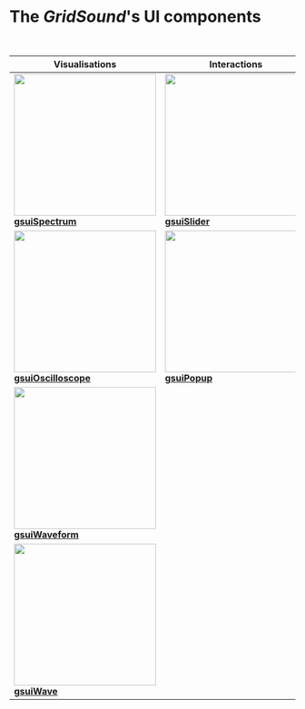 # The *GridSound*'s UI components

<br/>

| Visualisations | Interactions |
|----------------|--------------|
| <a href="https://github.com/gridsound/gs-ui-components/tree/master/src/gsuiSpectrum"><img width="250" src="https://gridsound.github.io/assets/screenshots/gsuiSpectrum.png"/><br/><b>gsuiSpectrum</b></a> | <a href="https://github.com/gridsound/gs-ui-components/tree/master/src/gsuiSlider"><img width="250" src="https://gridsound.github.io/assets/screenshots/gsuiSlider.png"/><br/><b>gsuiSlider</b></a> |
| <a href="https://github.com/gridsound/gs-ui-components/tree/master/src/gsuiOscilloscope"><img width="250" src="https://gridsound.github.io/assets/screenshots/gsuiOscilloscope.png"/><br/><b>gsuiOscilloscope</b></a> | <a href="https://github.com/gridsound/gs-ui-components/tree/master/src/gsuiPopup"><img width="250" src="https://gridsound.github.io/assets/screenshots/gsuiPopup.png"/><br/><b>gsuiPopup</b></a> |
| <a href="https://github.com/gridsound/gs-ui-components/tree/master/src/gsuiWaveform"><img width="250" src="https://gridsound.github.io/assets/screenshots/gsuiWaveform.png"/><br/><b>gsuiWaveform</b></a> | |
| <a href="https://github.com/gridsound/gs-ui-components/tree/master/src/gsuiWave"><img width="250" src="https://gridsound.github.io/assets/screenshots/gsuiWave.png"/><br/><b>gsuiWave</b></a> | |
